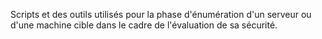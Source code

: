 Scripts et des outils utilisés pour la phase d'énumération d'un serveur ou d'une machine cible dans le cadre de l'évaluation de sa sécurité.
